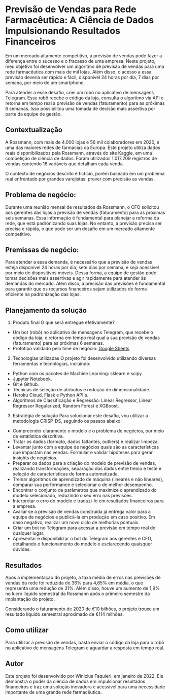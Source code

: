 # Previsão de Vendas para Rede Farmacêutica: A Ciência de Dados Impulsionando Resultados Financeiros

Em um mercado altamente competitivo, a previsão de vendas pode fazer a diferença entre o sucesso e o fracasso de uma empresa. Neste projeto, meu objetivo foi desenvolver um algoritmo de previsão de vendas para uma rede farmacêutica com mais de mil lojas. Além disso, o acesso a essa previsão deveria ser rápido e fácil, disponível 24 horas por dia, 7 dias por semana, por meio de um smartphone.

Para atender a esse desafio, criei um robô no aplicativo de mensagens Telegram. Esse robô recebe o código da loja, consulta o algoritmo via API e retorna em tempo real a previsão de vendas (faturamento) para as próximas 6 semanas. Isso possibilitou uma tomada de decisão mais assertiva por parte da equipe de gestão.

## Contextualização
A Rossmann, com mais de 4.000 lojas e 56 mil colaboradores em 2020, é uma das maiores redes de farmácias da Europa. Este projeto utiliza dados reais disponibilizados pela Rossmann, através do site Kaggle, em uma competição de ciência de dados. Foram utilizados 1.017.209 registros de vendas contendo 18 variáveis que detalham cada venda.

O contexto de negócios descrito é fictício, porém baseado em um problema real enfrentado por grandes varejistas: prever com precisão as vendas.

## Problema de negócio:
Durante uma reunião mensal de resultados da Rossmann, o CFO solicitou aos gerentes das lojas a previsão de vendas (faturamento) para as próximas seis semanas. Essa informação é fundamental para planejar a reforma da rede, que está padronizando suas lojas. No entanto, a previsão precisa ser precisa e rápida, o que pode ser um desafio em um mercado altamente competitivo.

## Premissas de negócio:
Para atender a essa demanda, é necessário que a previsão de vendas esteja disponível 24 horas por dia, sete dias por semana, e seja acessível por meio de dispositivos móveis. Dessa forma, a equipe de gestão pode tomar decisões mais assertivas e agir rapidamente para atender às demandas do mercado. Além disso, a precisão das previsões é fundamental para garantir que os recursos financeiros sejam utilizados de forma eficiente na padronização das lojas.

## Planejamento da solução

1. Produto final
O que será entregue efetivamente?

- Um bot (robô) no aplicativo de mensagens Telegram, que recebe o código da loja, e retorna em tempo real qual a sua previsão de vendas (faturamento) para as próximas 6 semanas.
- Protótipo validado pelo time de negócio: [Google Sheets](https://docs.google.com/spreadsheets/d/1_LKT5vWN0KoR2cQtfOHN9g63l1wHrCk49pb_rP3i5XA/edit#gid=0)

2. Tecnologias utilizadas
O projeto foi desenvolvido utilizando diversas ferramentas e tecnologias, incluindo:

- Python com os pacotes de Machine Learning: sklearn e scipy.
- Jupyter Notebook.
- Git e Github.
- Técnicas de seleção de atributos e redução de dimensionalidade.
- Heroku Cloud, Flask e Python API's.
- Algoritmos de Classificação e Regressão: Linear Regressor, Linear Regressor Regularized, Random Forest e XGBoost.

3. Estratégia de solução
Para solucionar este desafio, vou utilizar a metodologia CRISP-DS, seguindo os passos abaixo:

- Compreender claramente o modelo e o problema de negócios, por meio de estatística descritiva.
- Tratar os dados (formato, dados faltantes, outliers) e realizar limpeza.
- Levantar junto com a equipe de negócios quais são as características que impactam nas vendas. Formular e validar hipóteses para gerar insights de negócios.
- Preparar os dados para a criação do modelo de previsão de vendas, realizando transformações, separação dos dados entre treino e teste e seleção de características de forma automatizada.
- Treinar algoritmos de aprendizado de máquina (lineares e não lineares), comparar sua performance e selecionar o de melhor desempenho.
- Encontrar o conjunto de parâmetros que maximize o aprendizado do modelo selecionado, reduzindo o seu erro nas previsões.
- Interpretar o erro do modelo e traduzi-lo em resultados financeiros para a empresa.
- Avaliar se a previsão de vendas construída já entrega valor para a equipe de negócios e publicá-la em produção em caso positivo. Em caso negativo, realizar um novo ciclo de melhorias pontuais.
- Criar um bot no Telegram para acessar a previsão em tempo real de qualquer lugar.
- Apresentar e disponibilizar o bot do Telegram aos gerentes e CFO, detalhando o funcionamento do modelo e esclarecendo quaisquer dúvidas.


## Resultados
Após a implementação do projeto, a taxa média de erros nas previsões de vendas da rede foi reduzida de 36% para 4,65% em média, o que representa uma redução de 31%. Além disso, houve um aumento de 1,9% no lucro líquido semestral da Rossmann após o primeiro semestre da implantação do projeto.

Considerando o faturamento de 2020 de €10 bilhões, o projeto trouxe um resultado líquido semestral aproximado de €114 milhões.

## Como utilizar
Para utilizar a previsão de vendas, basta enviar o código da loja para o robô no aplicativo de mensagens Telegram e aguardar a resposta em tempo real.

## Autor
Este projeto foi desenvolvido por Winicius Faquieri, em janeiro de 2022. Ele demonstra o poder da ciência de dados em impulsionar resultados financeiros e traz uma solução inovadora e acessível para uma necessidade importante de uma grande rede farmacêutica.